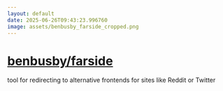 ```yaml
---
layout: default
date: 2025-06-26T09:43:23.996760
image: assets/benbusby_farside_cropped.png
---
```


# [benbusby/farside](https://github.com/benbusby/farside)

tool for redirecting to alternative frontends for sites like Reddit or Twitter

